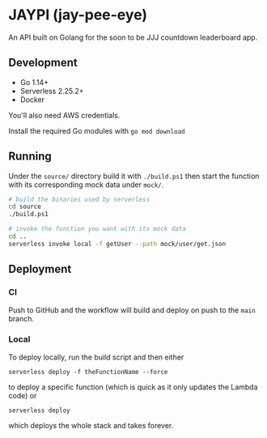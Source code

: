 # JAYPI (jay-pee-eye)

An API built on Golang for the soon to be JJJ countdown leaderboard app.

## Development

  - Go 1.14+
  - Serverless 2.25.2+
  - Docker

You'll also need AWS credentials.

Install the required Go modules with `go mod download`

## Running

Under the `source/` directory build it with `./build.ps1` then start the function with its corresponding mock data under `mock/`.

```bash
# build the binaries used by serverless
cd source
./build.ps1

# invoke the function you want with its mock data
cd ..
serverless invoke local -f getUser --path mock/user/get.json
```

## Deployment

### CI
Push to GitHub and the workflow will build and deploy on push to the `main` branch.


### Local
To deploy locally, run the build script and then either

```
serverless deploy -f theFunctionName --force
```

to deploy a specific function (which is quick as it only updates the Lambda code) or

```
serverless deploy
```

which deploys the whole stack and takes forever.
